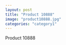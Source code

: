 ```yaml
---
layout: post
title: "Product 10888"
image: "product10888.jpg"
categories: "category1"
---
```

Product 10888
